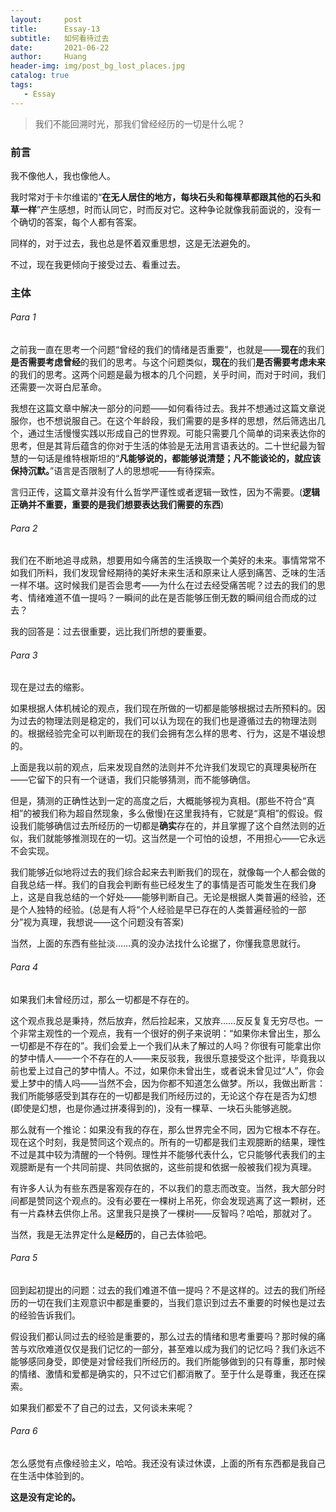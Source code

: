 ```yaml
---
layout:     post
title:      Essay-13
subtitle:   如何看待过去
date:       2021-06-22
author:     Huang
header-img: img/post_bg_lost_places.jpg
catalog: true
tags:
   - Essay
---
```


> 我们不能回溯时光，那我们曾经经历的一切是什么呢？

### 前言

我不像他人，我也像他人。

我时常对于卡尔维诺的“**在无人居住的地方，每块石头和每棵草都跟其他的石头和草一样**”产生感想，时而认同它，时而反对它。这种争论就像我前面说的，没有一个确切的答案，每个人都有答案。

同样的，对于过去，我也总是怀着双重思想，这是无法避免的。

不过，现在我更倾向于接受过去、看重过去。

### 主体

###### Para 1

之前我一直在思考一个问题“曾经的我们的情绪是否重要”，也就是——**现在**的我们**是否需要考虑曾经**的我们的思考。与这个问题类似，**现在**的我们**是否需要考虑未来**的我们的思考。这两个问题是最为根本的几个问题，关乎时间，而对于时间，我们还需要一次哥白尼革命。

我想在这篇文章中解决一部分的问题——如何看待过去。我并不想通过这篇文章说服你，也不想说服自己。在这个年龄段，我们需要的是多样的思想，然后筛选出几个，通过生活慢慢实践以形成自己的世界观。可能只需要几个简单的词来表达你的思考，但是其背后蕴含的你对于生活的体验是无法用言语表达的。二十世纪最为智慧的一句话是维特根斯坦的“**凡能够说的，都能够说清楚；凡不能谈论的，就应该保持沉默。**”语言是否限制了人的思想呢——有待探索。

言归正传，这篇文章并没有什么哲学严谨性或者逻辑一致性，因为不需要。(**逻辑正确并不重要，重要的是我们想要表达我们需要的东西**)

###### Para 2

我们在不断地追寻成熟，想要用如今痛苦的生活换取一个美好的未来。事情常常不如我们所料，我们发现曾经期待的美好未来生活和原来让人感到痛苦、乏味的生活一样不堪。这时候我们是否会思考——为什么在过去经受痛苦呢？过去的我们的思考、情绪难道不值一提吗？一瞬间的此在是否能够压倒无数的瞬间组合而成的过去？

我的回答是：过去很重要，远比我们所想的要重要。

###### Para 3

现在是过去的缩影。

如果根据人体机械论的观点，我们现在所做的一切都是能够根据过去所预料的。因为过去的物理法则是稳定的，我们可以认为现在的我们也是遵循过去的物理法则的。根据经验完全可以判断现在的我们会拥有怎么样的思考、行为，这是不堪设想的。

上面是我以前的观点，后来发现自然的法则并不允许我们发现它的真理奥秘所在——它留下的只有一个谜语，我们只能够猜测，而不能够确信。

但是，猜测的正确性达到一定的高度之后，大概能够视为真相。(那些不符合“真相”的被我们称为超自然现象，多么傲慢)在这里我持有，它就是“真相”的假设。假设我们能够确信过去所经历的一切都是**确实**存在的，并且掌握了这个自然法则的近似，我们就能够推测现在的一切。这当然是一个可怕的设想，不用担心——它永远不会实现。

我们能够近似地将过去的我们综合起来去判断我们的现在，就像每一个人都会做的自我总结一样。我们的自我会判断有些已经发生了的事情是否可能发生在我们身上，这是自我总结的一个好处——能够判断自己。无论是根据人类普遍的经验，还是个人独特的经验。(总是有人将“个人经验是早已存在的人类普遍经验的一部分”视为真理，我想说——这个问题没有答案)

当然，上面的东西有些扯淡……真的没办法找什么论据了，你懂我意思就行。

###### Para 4

如果我们未曾经历过，那么一切都是不存在的。

这个观点我总是秉持，然后放弃，然后捡起来，又放弃……反反复复无穷尽也。一个非常主观性的一个观点，我有一个很好的例子来说明：“如果你未曾出生，那么一切都是不存在的”。我们会爱上一个我们从未了解过的人吗？你很有可能拿出你的梦中情人——一个不存在的人——来反驳我，我很乐意接受这个批评，毕竟我以前也爱上过自己的梦中情人。不过，如果你未曾出生，或者说未曾见过“人”，你会爱上梦中的情人吗——当然不会，因为你都不知道怎么做梦。所以，我做出断言：我们所能够感受到其存在的一切都是我们所经历过的，无论这个存在是否为幻想(即使是幻想，也是你通过拼凑得到的)，没有一棵草、一块石头能够逃脱。

那么就有一个推论：如果没有我的存在，那么世界完全不同，因为它根本不存在。现在这个时刻，我是赞同这个观点的。所有的一切都是我们主观臆断的结果，理性不过是其中较为清醒的一个特例。理性并不能够代表什么，它只能够代表我们的主观臆断是有一个共同前提、共同依据的，这些前提和依据一般被我们视为真理。

有许多人认为有些东西是客观存在的，不以我们的意志而改变。当然，我大部分时间都是赞同这个观点的。没有必要在一棵树上吊死，你会发现逃离了这一颗树，还有一片森林去供你上吊。这里我只是换了一棵树——反智吗？哈哈，那就对了。

当然，我是无法界定什么是**经历**的，自己去体验吧。

###### Para 5

回到起初提出的问题：过去的我们难道不值一提吗？不是这样的。过去的我们所经历的一切在我们主观意识中都是重要的，当我们意识到过去不重要的时候也是过去的经验告诉我们。

假设我们都认同过去的经验是重要的，那么过去的情绪和思考重要吗？那时候的痛苦与欢欣难道仅仅是我们记忆的一部分，甚至难以成为我们的记忆吗？我们永远不能够感同身受，即使是对曾经我们所经历的。我们所能够做到的只有尊重，那时候的情绪、激情和爱都是确实的，只不过它们都消散了。至于什么是尊重，我还在探索。

如果我们都爱不了自己的过去，又何谈未来呢？

###### Para 6

怎么感觉有点像经验主义，哈哈。我还没有读过休谟，上面的所有东西都是我自己在生活中体验到的。

**这是没有定论的。**

